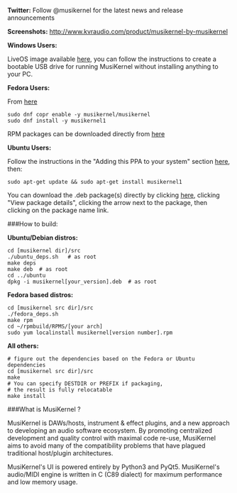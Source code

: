 **Twitter:** Follow @musikernel for the latest news and release announcements

**Screenshots:**  http://www.kvraudio.com/product/musikernel-by-musikernel

**Windows Users:**

LiveOS image available [here](https://drive.google.com/folderview?id=0BycGQs-5oRdffkthTmo2Q0lQLWNCblFkZkhodTJ0VlJlaXRMMzl4SXJ5ajI4YUR2WTFReUE&usp=sharing), you can follow the instructions to create a bootable USB drive for running MusiKernel without installing anything to your PC.

**Fedora Users:**

From [here](https://copr.fedoraproject.org/coprs/musikernel/musikernel/)

```
sudo dnf copr enable -y musikernel/musikernel
sudo dnf install -y musikernel1
```

RPM packages can be downloaded directly from [here](https://copr-be.cloud.fedoraproject.org/results/musikernel/musikernel/)

**Ubuntu Users:**

Follow the instructions in the "Adding this PPA to your system" section [here](https://launchpad.net/~musikernel/+archive/ubuntu/musikernel1), then:

`sudo apt-get update && sudo apt-get install musikernel1`

You can download the .deb package(s) directly by clicking [here](https://launchpad.net/~musikernel/+archive/ubuntu/musikernel1/+packages), clicking "View package details", clicking the arrow next to the package, then clicking on the package name link.

###How to build:

**Ubuntu/Debian distros:**

```
cd [musikernel dir]/src 
./ubuntu_deps.sh   # as root
make deps
make deb  # as root
cd ../ubuntu
dpkg -i musikernel[your_version].deb  # as root
```

**Fedora based distros:**

```
cd [musikernel src dir]/src
./fedora_deps.sh
make rpm
cd ~/rpmbuild/RPMS/[your arch]
sudo yum localinstall musikernel[version number].rpm
```

**All others:**

```
# figure out the dependencies based on the Fedora or Ubuntu dependencies
cd [musikernel src dir]/src
make
# You can specify DESTDIR or PREFIX if packaging,
# the result is fully relocatable
make install
```

###What is MusiKernel ?

MusiKernel is DAWs/hosts, instrument & effect plugins, and a new approach to developing an audio software ecosystem.  By promoting centralized development and quality control with maximal code re-use, MusiKernel aims to avoid many of the compatibility problems that have plagued traditional host/plugin architectures.

MusiKernel's UI is powered entirely by Python3 and PyQt5.  MusiKernel's audio/MIDI engine is written in C (C89 dialect) for maximum performance and low memory usage.

